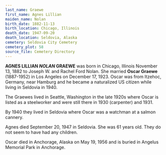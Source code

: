 ```yaml
---
last_name: Graewe
first_name: Agnes Lillian
maiden_name: Nolan
birth_date: 1882-11-13
birth_location: Chicago, Illinois
death_date: 1947-09-20
death_location: Seldovia, Alaska
cemetery: Seldovia City Cemetery
cemetery_plot: 58
source_file: Cemetery Directory
---
```


**AGNES LILLIAN *NOLAN* GRAEWE** was born in Chicago, Illinois November 13,
1882 to Joseph W. and Rachel Ford Nolan. She married **Oscar Graewe**
(1887-1952) in Los Angeles on December 17, 1923. Oscar was from Itzehoc,
Germany, near Hamburg and he became a naturalized US citizen while
living in Seldovia in 1940. 

The Graewes lived in Seattle, Washington in
the late 1920s where Oscar is listed as a steelworker and were still
there in 1930 (carpenter) and 1931. 

By 1940 they lived in Seldovia where
Oscar was a watchman at a salmon cannery. 

Agnes died September 20, 1947
in Seldovia. She was 61 years old. They do not seem to have had any
children. 

Oscar died in Anchorage, Alaska on May 19, 1956 and is buried in Angelus Memorial Park in Anchorage.
